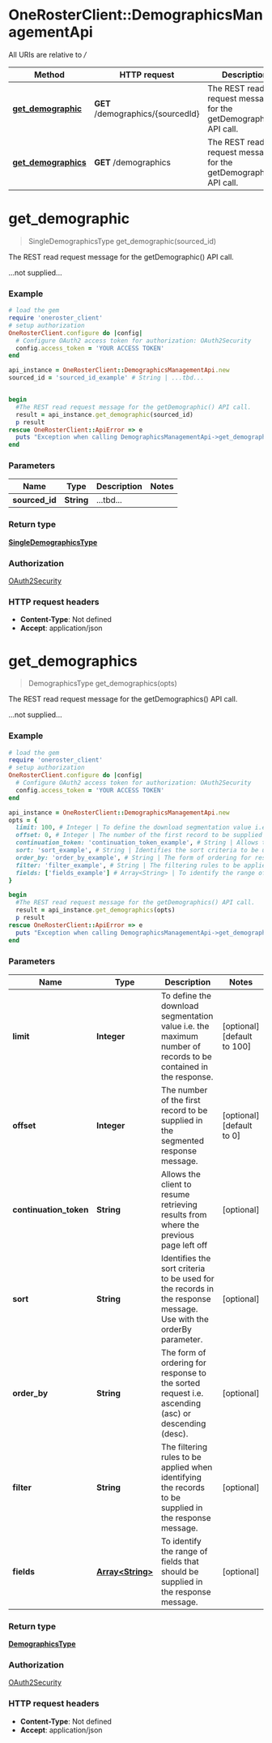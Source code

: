 # OneRosterClient::DemographicsManagementApi

All URIs are relative to */*

Method | HTTP request | Description
------------- | ------------- | -------------
[**get_demographic**](DemographicsManagementApi.md#get_demographic) | **GET** /demographics/{sourcedId} | The REST read request message for the getDemographic() API call.
[**get_demographics**](DemographicsManagementApi.md#get_demographics) | **GET** /demographics | The REST read request message for the getDemographics() API call.

# **get_demographic**
> SingleDemographicsType get_demographic(sourced_id)

The REST read request message for the getDemographic() API call.

...not supplied...

### Example
```ruby
# load the gem
require 'oneroster_client'
# setup authorization
OneRosterClient.configure do |config|
  # Configure OAuth2 access token for authorization: OAuth2Security
  config.access_token = 'YOUR ACCESS TOKEN'
end

api_instance = OneRosterClient::DemographicsManagementApi.new
sourced_id = 'sourced_id_example' # String | ...tbd...


begin
  #The REST read request message for the getDemographic() API call.
  result = api_instance.get_demographic(sourced_id)
  p result
rescue OneRosterClient::ApiError => e
  puts "Exception when calling DemographicsManagementApi->get_demographic: #{e}"
end
```

### Parameters

Name | Type | Description  | Notes
------------- | ------------- | ------------- | -------------
 **sourced_id** | **String**| ...tbd... | 

### Return type

[**SingleDemographicsType**](SingleDemographicsType.md)

### Authorization

[OAuth2Security](../README.md#OAuth2Security)

### HTTP request headers

 - **Content-Type**: Not defined
 - **Accept**: application/json



# **get_demographics**
> DemographicsType get_demographics(opts)

The REST read request message for the getDemographics() API call.

...not supplied...

### Example
```ruby
# load the gem
require 'oneroster_client'
# setup authorization
OneRosterClient.configure do |config|
  # Configure OAuth2 access token for authorization: OAuth2Security
  config.access_token = 'YOUR ACCESS TOKEN'
end

api_instance = OneRosterClient::DemographicsManagementApi.new
opts = { 
  limit: 100, # Integer | To define the download segmentation value i.e. the maximum number of records to be contained in the response.
  offset: 0, # Integer | The number of the first record to be supplied in the segmented response message.
  continuation_token: 'continuation_token_example', # String | Allows the client to resume retrieving results from where the previous page left off
  sort: 'sort_example', # String | Identifies the sort criteria to be used for the records in the response message. Use with the orderBy parameter.
  order_by: 'order_by_example', # String | The form of ordering for response to the sorted request i.e. ascending (asc) or descending (desc).
  filter: 'filter_example', # String | The filtering rules to be applied when identifying the records to be supplied in the response message.
  fields: ['fields_example'] # Array<String> | To identify the range of fields that should be supplied in the response message.
}

begin
  #The REST read request message for the getDemographics() API call.
  result = api_instance.get_demographics(opts)
  p result
rescue OneRosterClient::ApiError => e
  puts "Exception when calling DemographicsManagementApi->get_demographics: #{e}"
end
```

### Parameters

Name | Type | Description  | Notes
------------- | ------------- | ------------- | -------------
 **limit** | **Integer**| To define the download segmentation value i.e. the maximum number of records to be contained in the response. | [optional] [default to 100]
 **offset** | **Integer**| The number of the first record to be supplied in the segmented response message. | [optional] [default to 0]
 **continuation_token** | **String**| Allows the client to resume retrieving results from where the previous page left off | [optional] 
 **sort** | **String**| Identifies the sort criteria to be used for the records in the response message. Use with the orderBy parameter. | [optional] 
 **order_by** | **String**| The form of ordering for response to the sorted request i.e. ascending (asc) or descending (desc). | [optional] 
 **filter** | **String**| The filtering rules to be applied when identifying the records to be supplied in the response message. | [optional] 
 **fields** | [**Array&lt;String&gt;**](String.md)| To identify the range of fields that should be supplied in the response message. | [optional] 

### Return type

[**DemographicsType**](DemographicsType.md)

### Authorization

[OAuth2Security](../README.md#OAuth2Security)

### HTTP request headers

 - **Content-Type**: Not defined
 - **Accept**: application/json




